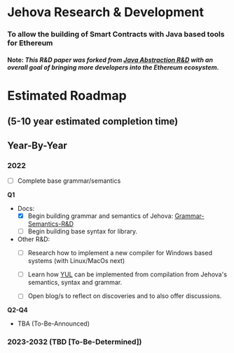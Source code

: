 # Jehova Research & Development

### To allow the building of Smart Contracts with Java based tools for Ethereum

#### Note: *This R&D paper was forked from [Java Abstraction R&D](https://github.com/jeyakatsa/ethereum-smart-contract-java-abstraction/tree/main/r%26d-files) with an overall goal of bringing more developers into the Ethereum ecosystem.*

# Estimated Roadmap 
## (5-10 year estimated completion time)

## Year-By-Year

### 2022

- [ ] Complete base grammar/semantics

**Q1**

- Docs: 
  - [X] Begin building grammar and semantics of Jehova: [Grammar-Semantics-R&D](https://github.com/jeyakatsa/jehova/blob/main/R%26D-files/Grammar-Semantics-R%26D.md)
  - [ ] Begin building base syntax for library.

- Other R&D: 
  - [ ] Research how to implement a new compiler for Windows based systems (with Linux/MacOs next)
  - [ ] Learn how [YUL](https://docs.soliditylang.org/en/latest/yul.html) can be implemented from compilation from Jehova's semantics, syntax and grammar.
  - [ ] Open blog/s to reflect on discoveries and to also offer discussions.
 

**Q2-Q4**

- TBA (To-Be-Announced)

### 2023-2032 (TBD [To-Be-Determined])
